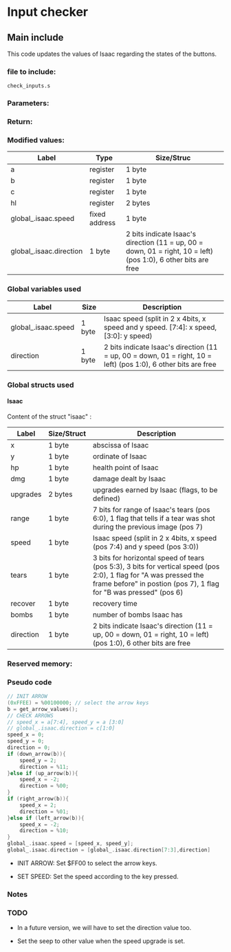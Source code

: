 # Input checker

## Main include

This code updates the values of Isaac regarding the states of the buttons.

### file to include:

`check_inputs.s`

### Parameters:

### Return:


### Modified values:

| Label | Type | Size/Struc |
| ------------- | ------------- | ---------- |
| a | register | 1 byte |
| b | register | 1 byte |
| c | register | 1 byte |
| hl | register | 2 bytes |
| global_.isaac.speed | fixed address | 1 byte |
| global_.isaac.direction | 1 byte | 2 bits indicate Isaac's direction (11 = up, 00 = down, 01 = right, 10 = left) (pos 1:0), 6 other bits are free |

### Global variables used

| Label | Size |  Description  |
| ------------- | ---------- | ----------- |
| global_.isaac.speed | 1 byte | Isaac speed (split in 2 x 4bits, x speed and y speed. [7:4]: x speed, [3:0]: y speed) |
| direction | 1 byte | 2 bits indicate Isaac's direction (11 = up, 00 = down, 01 = right, 10 = left) (pos 1:0), 6 other bits are free |

### Global structs used


#### Isaac

Content of the struct "isaac" :

| Label | Size/Struct | Description |
| ----- | ---- | ----------- |
| x | 1 byte | abscissa of Isaac |
| y | 1 byte | ordinate of Isaac |
| hp | 1 byte | health point of Isaac |
| dmg | 1 byte | damage dealt by Isaac |
| upgrades | 2 bytes | upgrades earned by Isaac (flags, to be defined) |
| range | 1 byte | 7 bits for range of Isaac's tears (pos 6:0), 1 flag that tells if a tear was shot during the previous image (pos 7)|
| speed | 1 byte | Isaac speed (split in 2 x 4bits, x speed (pos 7:4) and y speed (pos 3:0)) |
| tears | 1 byte | 3 bits for horizontal speed of tears (pos 5:3), 3 bits for vertical speed (pos 2:0), 1 flag for "A was pressed the frame before" in postion (pos 7), 1 flag for "B  was pressed" (pos 6)|
| recover | 1 byte | recovery time |
| bombs | 1 byte | number of bombs Isaac has |
| direction | 1 byte | 2 bits indicate Isaac's direction (11 = up, 00 = down, 01 = right, 10 = left) (pos 1:0), 6 other bits are free |


### Reserved memory:


### Pseudo code

~~~C
// INIT ARROW
(0xFFEE) = %00100000; // select the arrow keys
b = get_arrow_values();
// CHECK ARROWS
// speed_x = a[7:4], speed_y = a [3:0]
// global_.isaac.direction = c[1:0]
speed_x = 0;
speed_y = 0;
direction = 0;
if (down_arrow(b)){
	speed_y = 2;
	direction = %11;
}else if (up_arrow(b)){
	speed_x = -2;
	direction = %00;
}
if (right_arrow(b)){
	speed_x = 2;
	direction = %01;
}else if (left_arrow(b)){
	speed_x = -2;
	direction = %10;
}
global_.isaac.speed = [speed_x, speed_y];
global_.isaac.direction = [global_.isaac.direction[7:3],direction]
~~~

* INIT ARROW: Set $FF00 to select the arrow keys.

* SET SPEED: Set the speed according to the key pressed.

### Notes



### TODO

* In a future version, we will have to set the direction value too.

* Set the seep to other value when the speed upgrade is set.
